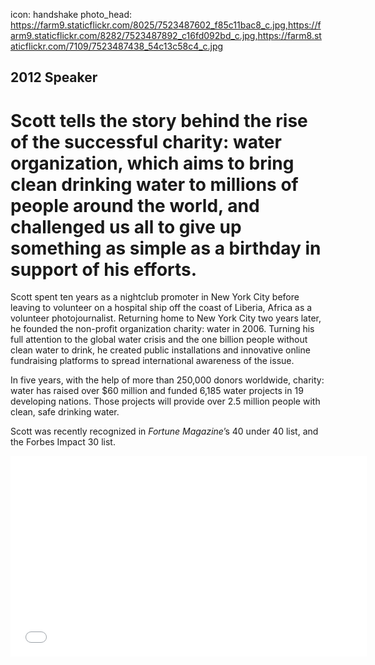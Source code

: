 icon: handshake
photo_head: https://farm9.staticflickr.com/8025/7523487602_f85c11bac8_c.jpg,https://farm9.staticflickr.com/8282/7523487892_c16fd092bd_c.jpg,https://farm8.staticflickr.com/7109/7523487438_54c13c58c4_c.jpg

## 2012 Speaker

# Scott tells the story behind the rise of the successful charity: water organization, which aims to bring clean drinking water to millions of people around the world, and challenged us all to give up something as simple as a birthday in support of his efforts.

<div class="line-canvas"></div>

Scott spent ten years as a nightclub promoter in New York City before leaving to volunteer on a hospital ship off the coast of Liberia, Africa as a volunteer photojournalist. Returning home to New York City two years later, he founded the non-profit organization charity: water in 2006. Turning his full attention to the global water crisis and the one billion people without clean water to drink, he created public installations and innovative online fundraising platforms to spread international awareness of the issue.

In five years, with the help of more than 250,000 donors worldwide, charity: water has raised over $60 million and funded 6,185 water projects in 19 developing nations. Those projects will provide over 2.5 million people with clean, safe drinking water.

Scott was recently recognized in *Fortune Magazine*’s 40 under 40 list, and the Forbes Impact 30 list.

<div class="line-canvas"></div>

<iframe src="//player.vimeo.com/video/49843996?byline=0&amp;portrait=0&amp;color=adbf27" width="570" height="321" frameborder="0" webkitallowfullscreen mozallowfullscreen allowfullscreen></iframe>
